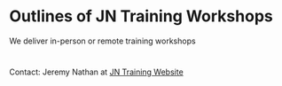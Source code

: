 # Outlines of JN Training Workshops
We deliver in-person or remote training workshops
#
Contact: Jeremy Nathan at [JN Training Website](https://www.jncomputertraining.com)
